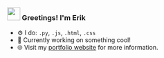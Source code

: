 <!-- Heading -->
<h3 align="left"><img src = "https://raw.githubusercontent.com/MartinHeinz/MartinHeinz/master/wave.gif" width = 30px> Greetings! I'm Erik</h3>

- ⚙️ I do: `.py`, `.js`, `.html`, `.css`
- 👀 Currently working on something cool!
- 🌐 Visit my [portfolio website](https://istiakerik.github.io/) for more information.

<!---
IstiakErik/IstiakErik is a ✨ special ✨ repository because its `README.md` (this file) appears on your GitHub profile.
You can click the Preview link to take a look at your changes.
--->
